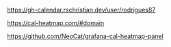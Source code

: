 https://gh-calendar.rschristian.dev/user/rodrigues87

https://cal-heatmap.com/#domain

https://github.com/NeoCat/grafana-cal-heatmap-panel